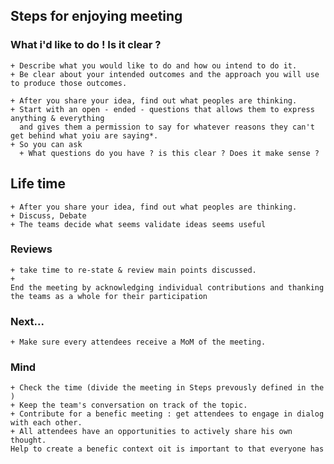 ## Steps for enjoying meeting


### What i'd like to do ! Is it clear ?   

    + Describe what you would like to do and how ou intend to do it. 
    + Be clear about your intended outcomes and the approach you will use to produce those outcomes. 

    + After you share your idea, find out what peoples are thinking. 
    + Start with an open - ended - questions that allows them to express anything & everything 
      and gives them a permission to say for whatever reasons they can't get behind what yoiu are saying*.
    + So you can ask 
      + What questions do you have ? is this clear ? Does it make sense ? 

## Life time  

    + After you share your idea, find out what peoples are thinking. 
    + Discuss, Debate
    + The teams decide what seems validate ideas seems useful 

 ### Reviews
    + take time to re-state & review main points discussed.
    + 
    End the meeting by acknowledging individual contributions and thanking the teams as a whole for their participation 
    
 ### Next...
    + Make sure every attendees receive a MoM of the meeting.     

 ### Mind
    + Check the time (divide the meeting in Steps prevously defined in the )
    + Keep the team's conversation on track of the topic.
    + Contribute for a benefic meeting : get attendees to engage in dialog with each other. 
    + All attendees have an opportunities to actively share his own thought. 
    Help to create a benefic context oit is important to that everyone has   
